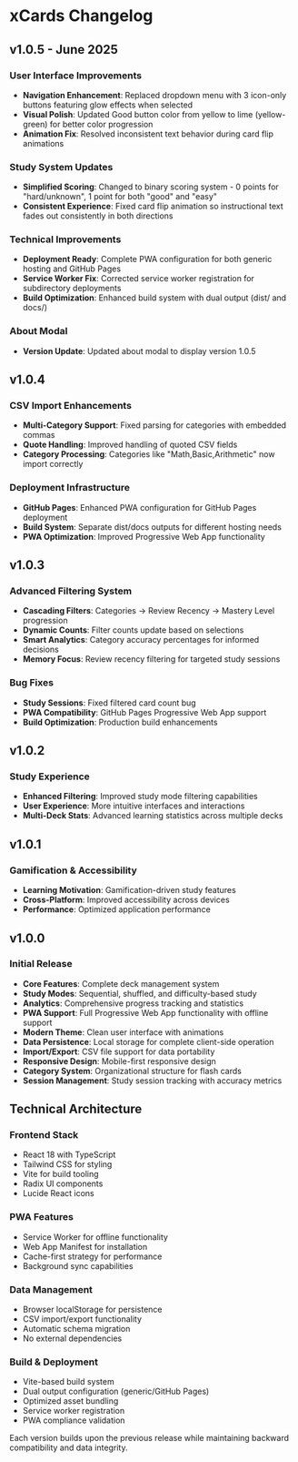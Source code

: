 # xCards Changelog

## v1.0.5 - June 2025

### User Interface Improvements
- **Navigation Enhancement**: Replaced dropdown menu with 3 icon-only buttons featuring glow effects when selected
- **Visual Polish**: Updated Good button color from yellow to lime (yellow-green) for better color progression
- **Animation Fix**: Resolved inconsistent text behavior during card flip animations

### Study System Updates
- **Simplified Scoring**: Changed to binary scoring system - 0 points for "hard/unknown", 1 point for both "good" and "easy"
- **Consistent Experience**: Fixed card flip animation so instructional text fades out consistently in both directions

### Technical Improvements
- **Deployment Ready**: Complete PWA configuration for both generic hosting and GitHub Pages
- **Service Worker Fix**: Corrected service worker registration for subdirectory deployments
- **Build Optimization**: Enhanced build system with dual output (dist/ and docs/)

### About Modal
- **Version Update**: Updated about modal to display version 1.0.5

## v1.0.4

### CSV Import Enhancements
- **Multi-Category Support**: Fixed parsing for categories with embedded commas
- **Quote Handling**: Improved handling of quoted CSV fields
- **Category Processing**: Categories like "Math,Basic,Arithmetic" now import correctly

### Deployment Infrastructure
- **GitHub Pages**: Enhanced PWA configuration for GitHub Pages deployment
- **Build System**: Separate dist/docs outputs for different hosting needs
- **PWA Optimization**: Improved Progressive Web App functionality

## v1.0.3

### Advanced Filtering System
- **Cascading Filters**: Categories → Review Recency → Mastery Level progression
- **Dynamic Counts**: Filter counts update based on selections
- **Smart Analytics**: Category accuracy percentages for informed decisions
- **Memory Focus**: Review recency filtering for targeted study sessions

### Bug Fixes
- **Study Sessions**: Fixed filtered card count bug
- **PWA Compatibility**: GitHub Pages Progressive Web App support
- **Build Optimization**: Production build enhancements

## v1.0.2

### Study Experience
- **Enhanced Filtering**: Improved study mode filtering capabilities
- **User Experience**: More intuitive interfaces and interactions
- **Multi-Deck Stats**: Advanced learning statistics across multiple decks

## v1.0.1

### Gamification & Accessibility
- **Learning Motivation**: Gamification-driven study features
- **Cross-Platform**: Improved accessibility across devices
- **Performance**: Optimized application performance

## v1.0.0

### Initial Release
- **Core Features**: Complete deck management system
- **Study Modes**: Sequential, shuffled, and difficulty-based study
- **Analytics**: Comprehensive progress tracking and statistics
- **PWA Support**: Full Progressive Web App functionality with offline support
- **Modern Theme**: Clean user interface with animations
- **Data Persistence**: Local storage for complete client-side operation
- **Import/Export**: CSV file support for data portability
- **Responsive Design**: Mobile-first responsive design
- **Category System**: Organizational structure for flash cards
- **Session Management**: Study session tracking with accuracy metrics

## Technical Architecture

### Frontend Stack
- React 18 with TypeScript
- Tailwind CSS for styling
- Vite for build tooling
- Radix UI components
- Lucide React icons

### PWA Features
- Service Worker for offline functionality
- Web App Manifest for installation
- Cache-first strategy for performance
- Background sync capabilities

### Data Management
- Browser localStorage for persistence
- CSV import/export functionality
- Automatic schema migration
- No external dependencies

### Build & Deployment
- Vite-based build system
- Dual output configuration (generic/GitHub Pages)
- Optimized asset bundling
- Service worker registration
- PWA compliance validation

Each version builds upon the previous release while maintaining backward compatibility and data integrity.
